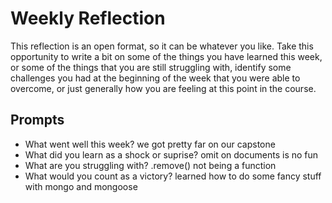 # Weekly Reflection
This reflection is an open format, so it can be whatever you like. Take this opportunity to write a bit on some of the things you have learned this week, or some of the things that you are still struggling with, identify some challenges you had at the beginning of the week that you were able to overcome, or just generally how you are feeling at this point in the course.

## Prompts
- What went well this week? we got pretty far on our capstone
- What did you learn as a shock or suprise? omit on documents is no fun
- What are you struggling with? .remove() not being a function
- What would you count as a victory?
learned how to do some fancy stuff with mongo and mongoose
